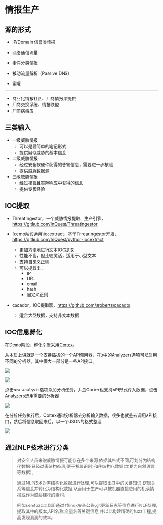 # 情报生产

## 源的形式

-   IP/Domain 信誉类情报

-   网络通信流量
-   事件分类情报
-   被动流量解析（Passive DNS）
-   蜜罐

---

-   商业化情报社区、厂商情报库提供
-   厂商交换系统、情报联盟
-   厂商病毒库



## 三类输入

- 一级威胁情报
    - 可以是最简单的笔记形式
    - 提供疑似威胁的基本信息
- 二级威胁情报
    - 经过安全软硬件获得的告警信息，需要进一步核验
    - 提供威胁数据源
- 三级威胁情报
    - 经过核验且实际响应中获得的信息
    - 提供专家经验



## IOC提取

-   ThreatIngestor，一个威胁情报提取、生产引擎，https://github.com/InQuest/ThreatIngestor

-   [demo阶段选用]iocextract，基于ThreatIngestor开发，https://github.com/InQuest/python-iocextract
    -   更加方便地进行文本IOC提取
    -   性能不高，但比较灵活，适用于小型文本
    -   支持自定义正则
    -   可以提取出：
        -   IP
        -   URL
        -   email
        -   hash
        -   自定义正则
-   cacador，IOC提取器，https://github.com/sroberts/cacador
    -   适合大型数据，支持非文本数据



## IOC信息孵化

在Demo阶段，孵化引擎采用[Cortex](https://github.com/TheHive-Project/Cortex)。

从本质上讲就是一个支持插拔的一个API调用器，在`3`中的Analyzers选项可以启用不同的分析器，其中很大一部分是一些API接口。

![](https://image-host-toky.oss-cn-shanghai.aliyuncs.com/20200821100541.png)

![](https://image-host-toky.oss-cn-shanghai.aliyuncs.com/20200821103516.png)



点击`New Analysis`选项添加分析任务，并且Cortex也支持API形式传入数据，点击Analyzers选用需要的分析器

![](https://image-host-toky.oss-cn-shanghai.aliyuncs.com/20200821103813.png)



在分析任务执行后，Cortex通过分析器去分析输入数据，很多也就是去调用API接口，然后将信息取回来后，以一个JSON的格式整理

![](https://image-host-toky.oss-cn-shanghai.aliyuncs.com/20200821103727.png)





## 通过NLP技术进行分类

>    对安全人员来说威胁情报可能存在多个来源,依据其格式不同,可划分为结构化数据(已经过表结构处理,便于机器识别)和非结构化数据(主要为自然语言等数据)。
>
>   通过NLP技术对非结构化数据进行处理,可以提取出其中的关键知识,逻辑关系等信息并转化为结构化数据,从而用于生产可以被机器直接使用的机读情报或作为威胁建模的素材。
>
>   例如semfuzz工具即通过对linux安全公告,git更新日志等信息进行NLP处理,提取其中的版本,API名称,变量名等关键信息,并以此构建精确的fuzz工程,提高发现漏洞的效率。



